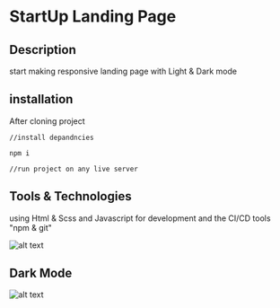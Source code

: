 # StartUp Landing Page
## Description 
start making responsive landing page with Light & Dark mode

## installation 
After cloning project 
```
//install depandncies

npm i 

//run project on any live server
```

## Tools & Technologies
using Html & Scss and Javascript for development and the CI/CD tools "npm & git"

![alt text](https://i.postimg.cc/J0SFwP20/Screenshot-28.png)
## Dark Mode

![alt text](https://i.postimg.cc/SKwVxJG1/Screenshot-27.png)


